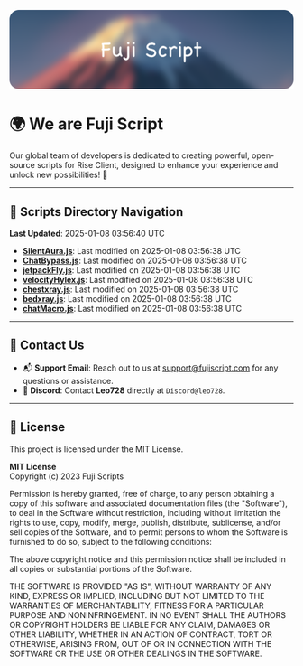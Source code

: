 ![Banner](.github/b.webp)

# 🌍 **We are Fuji Script**

Our global team of developers is dedicated to creating powerful, open-source scripts for Rise Client, designed to enhance your experience and unlock new possibilities! 🌟

---
<!-- SCRIPTS_NAVIGATION_START -->
## 📂 **Scripts Directory Navigation**

**Last Updated**: 2025-01-08 03:56:40 UTC

- **[SilentAura.js](scripts/SilentAura.js)**: Last modified on 2025-01-08 03:56:38 UTC
- **[ChatBypass.js](scripts/ChatBypass.js)**: Last modified on 2025-01-08 03:56:38 UTC
- **[jetpackFly.js](scripts/jetpackFly.js)**: Last modified on 2025-01-08 03:56:38 UTC
- **[velocityHylex.js](scripts/velocityHylex.js)**: Last modified on 2025-01-08 03:56:38 UTC
- **[chestxray.js](scripts/chestxray.js)**: Last modified on 2025-01-08 03:56:38 UTC
- **[bedxray.js](scripts/bedxray.js)**: Last modified on 2025-01-08 03:56:38 UTC
- **[chatMacro.js](scripts/chatMacro.js)**: Last modified on 2025-01-08 03:56:38 UTC

<!-- SCRIPTS_NAVIGATION_END -->

---

## 💬 **Contact Us**  
- 📬 **Support Email**: Reach out to us at [support@fujiscript.com](mailto:support@fujiscript.com) for any questions or assistance.  
- 💬 **Discord**: Contact **Leo728** directly at `Discord@leo728`.

---

## 📜 **License**

This project is licensed under the MIT License.  

**MIT License**  
Copyright (c) 2023 Fuji Scripts  

Permission is hereby granted, free of charge, to any person obtaining a copy of this software and associated documentation files (the "Software"), to deal in the Software without restriction, including without limitation the rights to use, copy, modify, merge, publish, distribute, sublicense, and/or sell copies of the Software, and to permit persons to whom the Software is furnished to do so, subject to the following conditions:  

The above copyright notice and this permission notice shall be included in all copies or substantial portions of the Software.  

THE SOFTWARE IS PROVIDED "AS IS", WITHOUT WARRANTY OF ANY KIND, EXPRESS OR IMPLIED, INCLUDING BUT NOT LIMITED TO THE WARRANTIES OF MERCHANTABILITY, FITNESS FOR A PARTICULAR PURPOSE AND NONINFRINGEMENT. IN NO EVENT SHALL THE AUTHORS OR COPYRIGHT HOLDERS BE LIABLE FOR ANY CLAIM, DAMAGES OR OTHER LIABILITY, WHETHER IN AN ACTION OF CONTRACT, TORT OR OTHERWISE, ARISING FROM, OUT OF OR IN CONNECTION WITH THE SOFTWARE OR THE USE OR OTHER DEALINGS IN THE SOFTWARE.  

